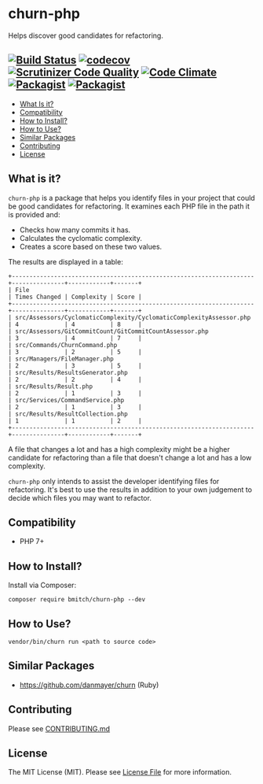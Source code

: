 # churn-php
Helps discover good candidates for refactoring.

[![Build Status](https://travis-ci.org/bmitch/churn-php.svg?branch=master)](https://travis-ci.org/bmitch/churn-php) [![codecov](https://codecov.io/gh/bmitch/churn-php/branch/master/graph/badge.svg)](https://codecov.io/gh/bmitch/churn-php) [![Scrutinizer Code Quality](https://scrutinizer-ci.com/g/bmitch/churn-php/badges/quality-score.png?b=master)](https://scrutinizer-ci.com/g/bmitch/churn-php/?branch=master) [![Code Climate](https://codeclimate.com/github/bmitch/churn-php/badges/gpa.svg)](https://codeclimate.com/github/bmitch/churn-php) [![Packagist](https://img.shields.io/packagist/v/bmitch/churn-php.svg)]() [![Packagist](https://img.shields.io/packagist/l/bmitch/churn-php.svg)]()
----------

* [What Is it?](#what-is-it)
* [Compatibility](#compatibility)
* [How to Install?](#how-to-install)
* [How to Use?](#how-to-use)
* [Similar Packages](#similar-packages)
* [Contributing](#contributing)
* [License](#license)

## What is it? ##
`churn-php` is a package that helps you identify files in your project that could be good candidates for refactoring. It examines each PHP file in the path it is provided and:
* Checks how many commits it has.
* Calculates the cyclomatic complexity.
* Creates a score based on these two values.

The results are displayed in a table:
```
+---------------------------------------------------------------------+---------------+------------+-------+
| File                                                                | Times Changed | Complexity | Score |
+---------------------------------------------------------------------+---------------+------------+-------+
| src/Assessors/CyclomaticComplexity/CyclomaticComplexityAssessor.php | 4             | 4          | 8     |
| src/Assessors/GitCommitCount/GitCommitCountAssessor.php             | 3             | 4          | 7     |
| src/Commands/ChurnCommand.php                                       | 3             | 2          | 5     |
| src/Managers/FileManager.php                                        | 2             | 3          | 5     |
| src/Results/ResultsGenerator.php                                    | 2             | 2          | 4     |
| src/Results/Result.php                                              | 2             | 1          | 3     |
| src/Services/CommandService.php                                     | 2             | 1          | 3     |
| src/Results/ResultCollection.php                                    | 1             | 1          | 2     |
+---------------------------------------------------------------------+---------------+------------+-------+
```


A file that changes a lot and has a high complexity might be a higher candidate for refactoring than a file that doesn't change a lot and has a low complexity.

`churn-php` only intends to assist the developer identifying files for refactoring. It's best to use the results in addition to your own judgement to decide which files you may want to refactor.

## Compatibility ##
* PHP 7+

## How to Install? ##
Install via Composer:
```
composer require bmitch/churn-php --dev
```

## How to Use? ##
```
vendor/bin/churn run <path to source code>

```
## Similar Packages
* https://github.com/danmayer/churn (Ruby)

## Contributing ##
Please see [CONTRIBUTING.md](CONTRIBUTING.md)

## License ##
The MIT License (MIT). Please see [License File](LICENSE.md) for more information.
